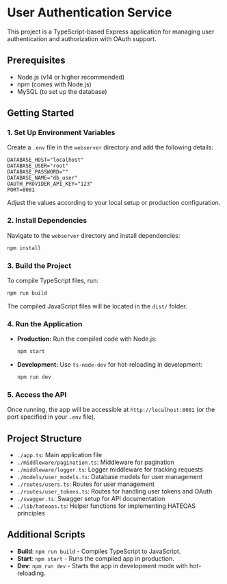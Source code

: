 # User Authentication Service

This project is a TypeScript-based Express application for managing user authentication and authorization with OAuth support.

## Prerequisites

- Node.js (v14 or higher recommended)
- npm (comes with Node.js)
- MySQL (to set up the database)

## Getting Started

### 1. Set Up Environment Variables

Create a `.env` file in the `webserver` directory and add the following details:

```env
DATABASE_HOST="localhost"
DATABASE_USER="root"
DATABASE_PASSWORD=""
DATABASE_NAME="db_user"
OAUTH_PROVIDER_API_KEY="123"
PORT=8081
```

Adjust the values according to your local setup or production configuration.

### 2. Install Dependencies

Navigate to the `webserver` directory and install dependencies:

```bash
npm install
```

### 3. Build the Project

To compile TypeScript files, run:

```bash
npm run build
```

The compiled JavaScript files will be located in the `dist/` folder.

### 4. Run the Application

- **Production:** Run the compiled code with Node.js:
  ```bash
  npm start
  ```

- **Development:** Use `ts-node-dev` for hot-reloading in development:
  ```bash
  npm run dev
  ```

### 5. Access the API

Once running, the app will be accessible at `http://localhost:8081` (or the port specified in your `.env` file).

## Project Structure

- `./app.ts`: Main application file
- `./middleware/pagination.ts`: Middleware for pagination
- `./middleware/logger.ts`: Logger middleware for tracking requests
- `./models/user_models.ts`: Database models for user management
- `./routes/users.ts`: Routes for user management
- `./routes/user_tokens.ts`: Routes for handling user tokens and OAuth
- `./swagger.ts`: Swagger setup for API documentation
- `./lib/hateoas.ts`: Helper functions for implementing HATEOAS principles

## Additional Scripts

- **Build**: `npm run build` - Compiles TypeScript to JavaScript.
- **Start**: `npm start` - Runs the compiled app in production.
- **Dev**: `npm run dev` - Starts the app in development mode with hot-reloading.
